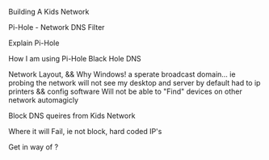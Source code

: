 
Building A Kids Network

Pi-Hole -  Network DNS Filter

Explain Pi-Hole

How I am using Pi-Hole
  Black Hole DNS

Network Layout, && Why
  Windows! a sperate broadcast domain...
  ie probing the network will not see my desktop and server by default
  had to ip printers && config software
  Will not be able to "Find" devices on other network automagicly

Block DNS queires from Kids Network

Where it will Fail, ie not block, hard coded IP's

Get in way of ? 

